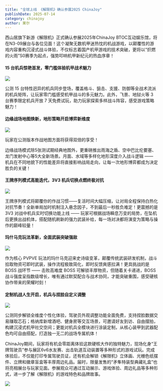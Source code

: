 ```yaml
---
title: "全球上线 《解限机》确认参展2025 ChinaJoy"
publishDate: 2025-07-14
category: chinajoy
author: 莱尔
---
```


西山居旗下新游《解限机》正式确认参展2025年ChinaJoy BTOC互动娱乐馆，将在N3-09展台与各位见面！这个凝聚无数机甲迷热忱的机战游戏，以颠覆性的游戏内容重构沉浸式战斗体验，不仅标志着国产机甲游戏的技术突破，更将以“炽燃的火雨”S0赛季为起点，强势叩响机甲新纪元的热血序章！

#### 15 台机兵惊艳首发，零门槛体验机甲战术魅力

![](https://ec-net-1251389766.cos.ap-shanghai.myqcloud.com/wp-content/uploads/2025/07/20250714112615242.png)

公测 15 台特性迥异的机兵同步登场，覆盖格斗、狙击、支援、防御等全战术流派的机兵矩阵，让玩家零门槛感受机甲战斗的多元魅力。此外，飞景、地狱火等 3 台赛季限定机兵开放 7 天免费试玩，助力玩家探索多样战斗阵容，感受游戏策略魅力！

#### 边缘战场地图焕新，地形策略开启博弈新维度

![](https://ec-net-1251389766.cos.ap-shanghai.myqcloud.com/wp-content/uploads/2025/07/20250714112617440.png)

玩家在公测版本作战地图方面将获得双倍的享受！

边缘战场模式除5张测试期经典地图外，更重磅推出雨海之盾、空中巴比伦要塞、龙门发射中心等5大全新场景。月面、水域等多样化地形深度介入战斗逻辑 —— 机兵在不同地貌下的性能差异将直接影响战局走向，让每一次地形博弈都成为决定胜负的关键！

#### 王牌序列模式高能迭代，3V3 机兵切换点燃终极对抗

![](https://ec-net-1251389766.cos.ap-shanghai.myqcloud.com/wp-content/uploads/2025/07/20250714112621606.png)

王牌序列模式将颠覆你的作战习惯——复活时间大幅压缩，让对局全程保持白热化对抗节奏！全新单局加时机制注入悬念因子，不到最后一秒胜负难定！更震撼的是 3V3 对战中机兵实时切换功能上线 —— 玩家可根据战场瞬息万变的局势，在坠机后更换出战机体，搭配随机刷新的强力武装补给，每一场对决都将演变为策略与操作的巅峰较量！

#### 玛什马克玩法革新，全面武装突破强敌 

![](https://ec-net-1251389766.cos.ap-shanghai.myqcloud.com/wp-content/uploads/2025/07/20250714112624701.png)

作为核心 PVPVE 玩法的玛什马克迎来史诗级变革，颠覆传统武装研发机制，战斗拾取物资可即时武装，操作流程极致简化，即时反馈爽感拉满！更具挑战的是 BOSS 战环节 —— 击败高难度 BOSS 可解锁丰厚物资，但随着关卡递进，BOSS 战斗强度呈指数级增长，唯有通过默契配合与战术协同，才能突破重围，感受硬核协作带来的荣耀时刻！

#### 定制机战人生开启，机兵与捏脸自定义调整

![](https://ec-net-1251389766.cos.ap-shanghai.myqcloud.com/wp-content/uploads/2025/07/20250714112627490.png)

公测同步解锁全维度个性化体验，驾驶员外观调整功能全面免费，支持捏脸数据交易赚取芯石；格纳库新增酒吧、健身房等交互场景，可邀请好友到访、自由摆拍，构建沉浸式机甲社交空间；更能对机兵全模块进行涂装定制，从核心装甲到武器配色均可自由搭配，打造独一无二的战场专属机体！

ChinaJoy期间，玩家将有机会零距离体验这款硬核大作的独特魅力，现场化身“王牌驾驶员”参与展区6v6水友赛、出击轨道互动装置等多种形式的游戏试玩。完成体验后，不仅能打印专属驾驶员证，还有机会解锁《解限机》立体画、光栅色纸摆件、立牌和徽章盲盒等丰厚周边礼品。届时，限量发售的“矛隼特装型典藏礼盒”也将亮相展台与玩家见面。参展观众可通过互动展示、游戏体验、周边礼品等多种形式，进一步了解《解限机》的游戏特色和品牌故事。

![](https://ec-net-1251389766.cos.ap-shanghai.myqcloud.com/wp-content/uploads/2025/07/20250714112630515.png)
